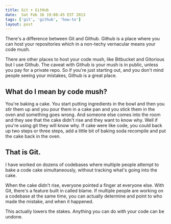 ```yaml
---
title: Git + GitHub
date:  Sat Feb 16 19:08:45 EST 2013
tags: ['git', 'github', 'how-to']
layout: post
---
```


There's a difference between Git and Github. Github is a place where you can host your repositories which in a non-techy vernacular means your code mush. 

There are other places to host your code mush, like Bitbucket and Gitorious but I use Github. The caveat with Github is your mush is in public, unless you pay for a private repo. So if you're just starting out, and you don't mind people seeing your mistakes, Github is a great place.

What do I mean by code mush?
---------------------------

You're baking a cake. You start putting ingredients in the bowl and then you stir them up and you pour them in a cake pan and you stick them in the oven and something goes wrong. And someone else comes into the room and they see that the cake didn't rise and they want to know why. Well if you're using git they will know why. If cake were like code, you could back up two steps or three steps, add a little bit of baking soda recompile and put the cake back in the oven.

That is Git.
------------

I have worked on dozens of codebases where multiple people attempt to bake a code cake simultaneously, without tracking what's going into the cake. 

When the cake didn't rise, everyone pointed a finger at everyone else. With Git, there's a feature built in called blame. If multiple people are working on a codebase at the same time, you can actually determine and point to who made the mistake, and when it happened. 

This actually lowers the stakes. Anything you can do with your code can be undone. 
